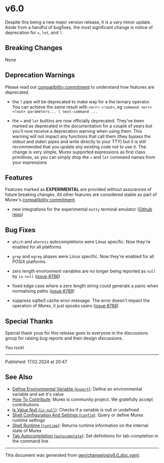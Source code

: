 # v6.0

Despite this being a new major version release, it is a vary minor update. Aside from a handful of bugfixes, the most significant change is notice of deprecation for `=`, `let`, and `?`.

## Breaking Changes

None

## Deprecation Warnings

Please read out [compatibility commitment](https://murex.rocks/compatibility.html) to understand how features are deprecated.

* the `?` pipe will be deprecated to make way for a the ternary operator. You can achieve the same result with `<err> <!out>`, eg `command <err> <!out> parameters... | next-command ...`
  
* the `=` and `let` builtins are now officially deprecated. They've been marked as deprecated in the documentation for a couple of years but you'll now receive a deprecation warning when using them. This warning will not impact any functions that call them (they bypass the stdout and stderr pipes and write directly to your TTY) but it is still recommended that you update any existing code not to use it. The change is very simple, Murex supported expressions as first class primitives, so you can simply drop the `=` and `let` command names from your expressions

## Features

Features marked as **EXPERIMENTAL** are provided without assurances of future breaking changes. All other features are considered stable as part of Murex's [compatibility commitment](https://murex.rocks/compatibility.html).

* new integrations for the experimental `mxtty` terminal emulator ([Github repo](https://github.com/lmorg/mxtty))

## Bug Fixes

* `which` and `whereis` autocompletions were Linux specific. Now they're enabled for all platforms

* `grep` and `egrep` aliases were Linux specific. Now they're enabled for all POSIX platforms

* zero length environment variables are no longer being reported as `null` by `is-null` ([issue #786](https://github.com/lmorg/murex/issues/786))

* fixed edge case where a zero length string could generate a panic when normalising paths ([issue #789](https://github.com/lmorg/murex/issues/789))

* suppress sqlite3 cache error message. The error doesn't impact the operation of Murex, it just spooks users ([issue #788](https://github.com/lmorg/murex/issues/788))
  
## Special Thanks

Special thank yous for this release goes to everyone in the discussions group for raising bug reports and their design discussions.

You rock!

<hr>

Published: 17.02.2024 at 20:47

## See Also

* [Define Environmental Variable (`export`)](../commands/export.md):
  Define an environmental variable and set it's value
* [How To Contribute](../Murex/CONTRIBUTING.md):
  Murex is community project. We gratefully accept contributions
* [Is Value Null (`is-null`)](../commands/is-null.md):
  Checks if a variable is null or undefined
* [Shell Configuration And Settings (`config`)](../commands/config.md):
  Query or define Murex runtime settings
* [Shell Runtime (`runtime`)](../commands/runtime.md):
  Returns runtime information on the internal state of Murex
* [Tab Autocompletion (`autocomplete`)](../commands/autocomplete.md):
  Set definitions for tab-completion in the command line

<hr/>

This document was generated from [gen/changelog/v6.0_doc.yaml](https://github.com/lmorg/murex/blob/master/gen/changelog/v6.0_doc.yaml).